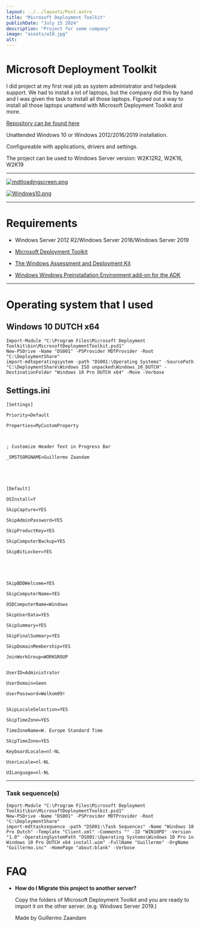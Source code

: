 ```yaml
---
layout: ../../layouts/Post.astro
title: "Microsoft Deployment Toolkit"
publishDate: "July 15 2024"
description: "Project for some company"
image: "assets/w10.jpg"
alt: 
---
```


# Microsoft Deployment Toolkit

I did project at my first real job as system administrator and helpdesk support.
We had to install a lot of laptops, but the company did this by hand and I was given the task to install all those laptops.
Figured out a way to install all those laptops unattend with Microsoft Deployment Toolkit and more.

[Repository can be found here](https://github.com/gllrmzndm/MSFTMDT)

Unattended Windows 10 or Windows 2012/2016/2019 installation.

Configureable with applications, drivers and settings.

The project can be used to Windows Server version: W2K12R2, W2K16, W2K19

---

[![mdtloadingscreen.png](https://i.postimg.cc/jjrnq0CT/mdtloadingscreen.png)](https://postimg.cc/MndptLy3)

[![Windows10.png](https://i.postimg.cc/Z0t4PmGK/Windows10.png)](https://postimg.cc/30Bs7srP)

---

# Requirements

- Windows Server 2012 R2/Windows Server 2016/Windows Server 2019
  
- [Microsoft Deployment Toolkit](https://www.microsoft.com/en-us/download/details.aspx?id=54259)

- [The Windows Assessment and Deployment Kit](https://go.microsoft.com/fwlink/?linkid=2086042)

- [Windows Windows Preinstallation Environment add-on for the ADK](https://go.microsoft.com/fwlink/?linkid=2087112)

---

# Operating system that I used

## Windows 10 DUTCH x64

```
Import-Module "C:\Program Files\Microsoft Deployment Toolkit\bin\MicrosoftDeploymentToolkit.psd1"
New-PSDrive -Name "DS001" -PSProvider MDTProvider -Root "C:\DeploymentShare"
import-mdtoperatingsystem -path "DS001:\Operating Systems" -SourcePath "C:\DeploymentShare\Windows ISO unpacked\Windows_10_DUTCH" -DestinationFolder "Windows 10 Pro DUTCH x64" -Move -Verbose
```

## Settings.ini

```
[Settings] 

Priority=Default 

Properties=MyCustomProperty 

 

; Customize Header Text in Progress Bar 

_SMSTSORGNAME=Guillermo Zaandam 

 

 

[Default] 

OSInstall=Y 

SkipCapture=YES 

SkipAdminPassword=YES 

SkipProductKey=YES 

SkipComputerBackup=YES 

SkipBitLocker=YES 

 

 

SkipBDDWelcome=YES 

SkipComputerName=YES 

OSDComputerName=Windows 

SkipUserData=YES 

SkipSummary=YES 

SkipFinalSummary=YES 

SkipDomainMembership=YES 

JoinWorkGroup=WORKGROUP


UserID=Administrator 

UserDomain=Geen 

UserPassword=Welkom09! 


SkipLocaleSelection=YES 

SkipTimeZone=YES 

TimeZoneName=W. Europe Standard Time 

SkipTimeZone=YES 

KeyboardLocale=nl-NL 

UserLocale=nl-NL 

UILanguage=nl-NL 
```

---

### Task sequence(s)

```
Import-Module "C:\Program Files\Microsoft Deployment Toolkit\bin\MicrosoftDeploymentToolkit.psd1"
New-PSDrive -Name "DS001" -PSProvider MDTProvider -Root "C:\DeploymentShare"
import-mdttasksequence -path "DS001:\Task Sequences" -Name "Windows 10 Pro Dutch" -Template "Client.xml" -Comments "" -ID "WIN10PD" -Version "1.0" -OperatingSystemPath "DS001:\Operating Systems\Windows 10 Pro in Windows 10 Pro DUTCH x64 install.wim" -FullName "Guillermo" -OrgName "Guillermo.inc" -HomePage "about:blank" -Verbose
```

# FAQ

- **How do I Migrate this project to another server?**
 
  Copy the folders of Microsoft Deployment Toolkit and you are ready to import it on the other server. (e.g. Windows Server 2019.)

  Made by Guillermo Zaandam